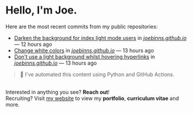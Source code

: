 # Hello, I'm Joe.
Here are the most recent commits from my public repositories:<br>
<!--activity_section_start-->
- [Darken the background for index light mode users](https://github.com/joebinns/joebinns.github.io/commit/8c87357809548f110c1d66b8183c067527f862bf) in [*joebinns.github.io*](https://github.com/joebinns/joebinns.github.io) — 12 hours ago
- [Change white colors](https://github.com/joebinns/joebinns.github.io/commit/b6ebd87288aaa72cc73ec511f4264156c7af5997) in [*joebinns.github.io*](https://github.com/joebinns/joebinns.github.io) — 13 hours ago
- [Don't use a light background whilst hovering hyperlinks](https://github.com/joebinns/joebinns.github.io/commit/84240d4419f968810b4989bba4834834a5de844f) in [*joebinns.github.io*](https://github.com/joebinns/joebinns.github.io) — 13 hours ago
<!--activity_section_end-->
> 🚀 I've automated this content using Python  and GitHub Actions.

<br>Interested in anything you see? **Reach out**!<br>
Recruiting? Visit [my website](https://joebinns.com/) to view my **portfolio**, **curriculum vitae** and more.
